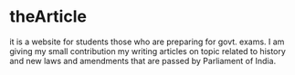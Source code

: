 # theArticle
it is a website for students those who are preparing for govt. exams. I am giving my small contribution my writing articles on topic related to history and new laws and amendments that are passed by Parliament of India.
